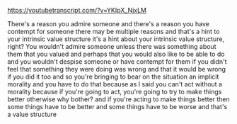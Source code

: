 https://youtubetranscript.com/?v=YKIpX_NjxLM

 There's a reason you admire someone and there's a reason you have contempt for someone there may be multiple reasons and that's a hint to your intrinsic value structure it's a hint about your intrinsic value structure, right? You wouldn't admire someone unless there was something about them that you valued and perhaps that you would also like to be able to do and you wouldn't despise someone or have contempt for them if you didn't feel that something they were doing was wrong and that it would be wrong if you did it too and so you're bringing to bear on the situation an implicit morality and you have to do that because as I said you can't act without a morality because if you're going to act, you're going to try to make things better otherwise why bother? and if you're acting to make things better then some things have to be better and some things have to be worse and that's a value structure